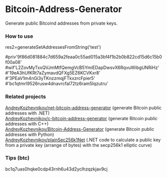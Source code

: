 # Bitcoin-Address-Generator

Generate public Bitcoind addresses from private keys.

### How to use

res2=generateSetAddressesFromString('test')  

#priv'9f86d081884c7d659a2feaa0c55ad015a3bf4f1b2b0b822cd15d6c15b0f00a08'  
#wif'L2ZovMyTxxQVJmMtfQemgVcB5YmiEDapDwsvX6RqvuWibgUNRiHz'  
#'19eA3hUfKRt7aZymavdQFXg5EZ6KCVKxr8'  
#'3PEaV1m4nGi3yTKnzzmqjFTkxzrcFpier5'  
#'bc1qtmrl9526rusw4dnavrcfal72tz6ram5lqzutru'  


### Related projects

[AndreyKozhevnikov/net-bitcoin-address-generator](https://github.com/AndreyKozhevnikov/net-bitcoin-address-generator)  (generate Bitcoin public addresses with .NET)  
[AndreyKozhevnikov/c-bitcoin-address-generator](https://github.com/AndreyKozhevnikov/c-bitcoin-address-generator) (generate Bitcoin public addresses with C++)  
[AndreyKozhevnikov/Bitcoin-Address-Generator](https://github.com/AndreyKozhevnikov/Bitcoin-Address-Generator) (generate Bitcoin public addresses with Python)  
[AndreyKozhevnikov/plainSec256k1Net](https://github.com/AndreyKozhevnikov/plainSec256k1Net) (.NET code to calculate a public key from a private key (arrange of bytes) with the  secp256k1 elliptic curve)  

### Tips (btc)

bc1q7uas0hqke0cdp43rnh6u43d2yclhzqzkjav9cj


